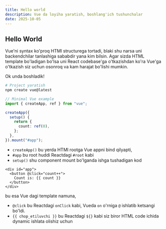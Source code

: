 ```yaml
---
title: Hello world
description: Vue da loyiha yaratish, boshlang'ich tushunchalar
date: 2025-10-05
---
```


## Hello World

<div class="my-md-content">

Vue'ni syntax ko'proq HTMl structurega tortadi, blaki shu narsa uni backendchilar tanlashiga sababdir yana kim bilsin. Agar sizda HTML template bo'ladigan bo'lsa uni React codebase'ga o'tkazishdan ko'ra Vue'ga o'tkazish siz uchun osonroq va kam harajat bo'lishi mumkin.

Ok unda boshladik!


```bash
# Project yaratish
npm create vue@latest
```

```ts
// Minimal Vue example
import { createApp, ref } from "vue";

createApp({
  setup() {
    return {
      count: ref(0),
    };
  },
}).mount("#app");
```

- `createApp()` bu yerda HTMl rootga Vue appni bind qilyapti,
- `#app` bu root huddi Reactdagi `#root` kabi
- `setup()` shu component mount bo'lganda ishga tushadigan kod

```vue
<div id="app">
  <button @click="count++">
    Count is: {{ count }}
  </button>
</div>
```

bu esa Vue dagi template namuna,

- `@click` bu Reactdagi `onClick` kabi, Vueda `on` o'rniga `@` ishlatib ketsangi bo'ldi.
- `{{ chop_etiluvchi }}` bu Reactdagi `${}` kabi siz biror HTML code ichida dynamic ishlata olishiz uchun
</div>
